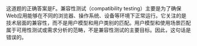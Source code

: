 这道题的正确答案是F。兼容性测试（compatibility testing）主要是为了确保Web应用能够在不同的浏览器、操作系统、设备等环境下正常运行。它关注的是技术层面的兼容性，而不是用户模型和用户类别的匹配。用户模型和使用场景匹配属于可用性测试或需求分析的范畴，不是兼容性测试的主要目标。因此，这句话是错误的。
